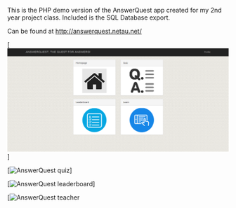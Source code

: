 This is the PHP demo version of the AnswerQuest app created for my 2nd year project class. 
Included is the SQL Database export.

Can be found at http://answerquest.netau.net/

[![AnswerQuest profile](https://raw.githubusercontent.com/nathanryan/answerquest/master/img/screenshots/profile.PNG)]

[![AnswerQuest quiz](https://github.com/nathanryan/answerquest/tree/master/img/screenshots/quiz.png)]

[![AnswerQuest leaderboard](https://github.com/nathanryan/answerquest/tree/master/img/screenshots/leaderboard.png)]

[![AnswerQuest teacher](https://github.com/nathanryan/answerquest/tree/master/img/screenshots/teacher.png)

